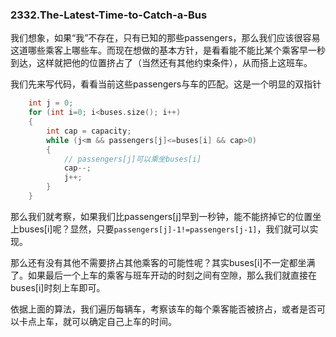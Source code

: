 ### 2332.The-Latest-Time-to-Catch-a-Bus

我们想象，如果“我”不存在，只有已知的那些passengers，那么我们应该很容易这道哪些乘客上哪些车。而现在想做的基本方针，是看看能不能比某个乘客早一秒到达，这样就把他的位置挤占了（当然还有其他约束条件），从而搭上这班车。

我们先来写代码，看看当前这些passengers与车的匹配。这是一个明显的双指针
```cpp
    int j = 0;        
    for (int i=0; i<buses.size(); i++)
    {
        int cap = capacity;        
        while (j<m && passengers[j]<=buses[i] && cap>0)
        {
            // passengers[j]可以乘坐buses[i]
            cap--;
            j++;
        }
    }
```

那么我们就考察，如果我们比passengers[j]早到一秒钟，能不能挤掉它的位置坐上buses[i]呢？显然，只要```passengers[j]-1!=passengers[j-1]```，我们就可以实现。

那么还有没有其他不需要挤占其他乘客的可能性呢？其实buses[i]不一定都坐满了。如果最后一个上车的乘客与班车开动的时刻之间有空隙，那么我们就直接在buses[i]时刻上车即可。

依据上面的算法，我们遍历每辆车，考察该车的每个乘客能否被挤占，或者是否可以卡点上车，就可以确定自己上车的时间。
